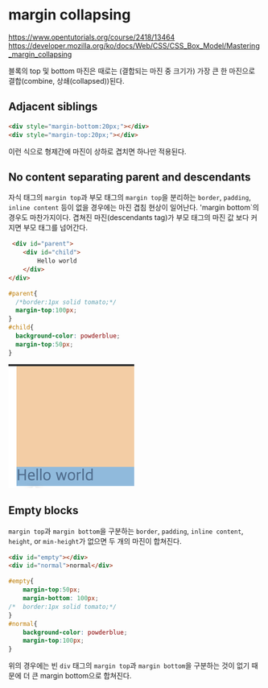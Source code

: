 
# margin collapsing
https://www.opentutorials.org/course/2418/13464
https://developer.mozilla.org/ko/docs/Web/CSS/CSS_Box_Model/Mastering_margin_collapsing

블록의 top 및 bottom 마진은 때로는 (결합되는 마진 중 크기가) 가장 큰 한 마진으로 결합(combine, 상쇄(collapsed))된다. 

## Adjacent siblings
```HTML
<div style="margin-bottom:20px;"></div>
<div style="margin-top:20px;"></div>
```
이런 식으로 형제간에 마진이 상하로 겹치면 하나만 적용된다. 


## No content separating parent and descendants  

자식 태그의 `margin top`과 부모 태그의 `margin top`을 분리하는 `border`, `padding`, `inline content` 등이 없을 경우에는 마진 겹침 현상이 일어난다. 'margin bottom`의 경우도 마찬가지이다. 겹쳐진 마진(descendants tag)가 부모 태그의 마진 값 보다 커지면 부모 태그를 넘어간다. 
```HTML
 <div id="parent">        
    <div id="child">
        Hello world
    </div>
</div>
```
```CSS
#parent{
  /*border:1px solid tomato;*/
  margin-top:100px;
}
#child{
  background-color: powderblue;
  margin-top:50px;
}
```
![collapse2](../img/collapse2.png)


## Empty blocks
`margin top`과 `margin bottom`을 구분하는 `border`, `padding`, `inline content`, `height`, or `min-height`가 없으면 두 개의 마진이 합쳐진다. 

```HTML
<div id="empty"></div>
<div id="normal">normal</div>
```
```CSS
#empty{
    margin-top:50px;
    margin-bottom: 100px;
/*  border:1px solid tomato;*/
}
#normal{
    background-color: powderblue;
    margin-top:100px;
}
```

위의 경우에는 빈 `div` 태그의 `margin top`과 `margin bottom`을 구분하는 것이 없기 때문에 더 큰 margin bottom으로 합쳐진다. 